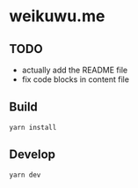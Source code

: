 # weikuwu.me

## TODO
- actually add the README file
- fix code blocks in content file

## Build
```
yarn install
```

## Develop
```
yarn dev
```

